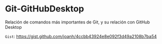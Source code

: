# Git-GitHubDesktop
Relación de comandos más importantes de Git, y su relación con GitHub Desktop

`Gist`: <https://gist.github.com/joanh/4ccbb43924e8e092f3d49a2108b7ba54>
